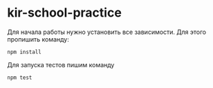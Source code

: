 # kir-school-practice

Для начала работы нужно установить все зависимости.
Для этого пропишить команду:

```
npm install
```

Для запуска тестов пишим команду

```
npm test
```